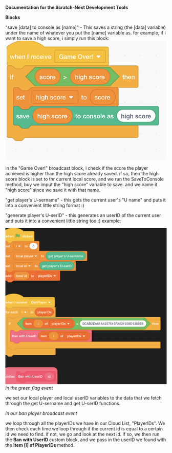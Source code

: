 <b> Documentation for the Scratch-Next Development Tools </b>

<b> Blocks </b>

"save [data] to console as [name]" - This saves a string (the [data] variable) under the name of whatever you put the [name] variable as. for example, if i want to save a high score, i simply run this block:
![Image](https://github.com/Cube-Enix/Cube-Enix.github.io/blob/main/documentation/images/8E821943-224D-47B1-9B42-F2401E3C4FF9.jpeg)

in the "Game Over!" broadcast block, i check if the score the player achieved is higher than the high score already saved. if so, then the high score block is set to thr current local score, and we run the SaveToConsole method, buy we imput the "high score" variable to save. and we name it "high score" since we save it with that name.

"get player's U-sername" - this gets the current user's "U name" and puts it into a convenient little string format :)

"generate player's U-serID" - this generates an userID of the current user and puts it into a convenient little string too :) 
example:

![Image](https://github.com/Cube-Enix/Cube-Enix.github.io/blob/main/documentation/images/57792141-5253-40A1-98E9-987F42A89C71.jpeg)
<i> in the green flag event </i>

we set our local player and local userID variables to the data that we fetch through the get U-sername and get U-serID functions. 

<i> in our ban player broadcast event </i>

we loop through all the playerIDs we have in our Cloud List, "PlayerIDs". We then check each time we loop through if the current id is equal to a certain id we need to find. if not, we go and look at the next id. if so, we then run the <b> Ban with UserID </b> custom block, and we pass in the userID we found with the <b> item [i] of PlayerIDs </b> method.
